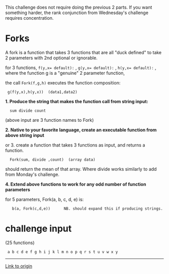 This challenge does not require doing the previous 2 parts.  If you want something harder, the rank conjunction from Wednesday's challenge requires concentration.

# Forks

A fork is a function that takes 3 functions that are all "duck defined" to take 2 parameters with 2nd optional or ignorable.

for 3 functions,  `f(y,x= default):` , `g(y,x= default):` , `h(y,x= default):` , where the function g is a "genuine" 2 parameter function,

the call `Fork(f,g,h)` executes the function composition:

     g(f(y,x),h(y,x))  (data1,data2)

**1.  Produce the string that makes the function call from string input:**

      sum divide count

(above input are 3 function names to Fork)

**2. Native to your favorite language, create an executable function from above string input**

 or 3. create a function that takes 3 functions as input, and returns a function.

      Fork(sum, divide ,count)  (array data)

should return the mean of that array.  Where divide works similarly to add from Monday's challenge.

**4. Extend above functions to work for any odd number of function parameters**

for 5 parameters,  Fork(a, b, c, d, e) is:

       b(a, Fork(c,d,e))      NB. should expand this if producing strings. 

# challenge input
(25 functions)

     a b c d e f g h i j k l m n o p q r s t u v w x y

---

[Link to origin](https://www.reddit.com/r/dailyprogrammer/3wdm0w)